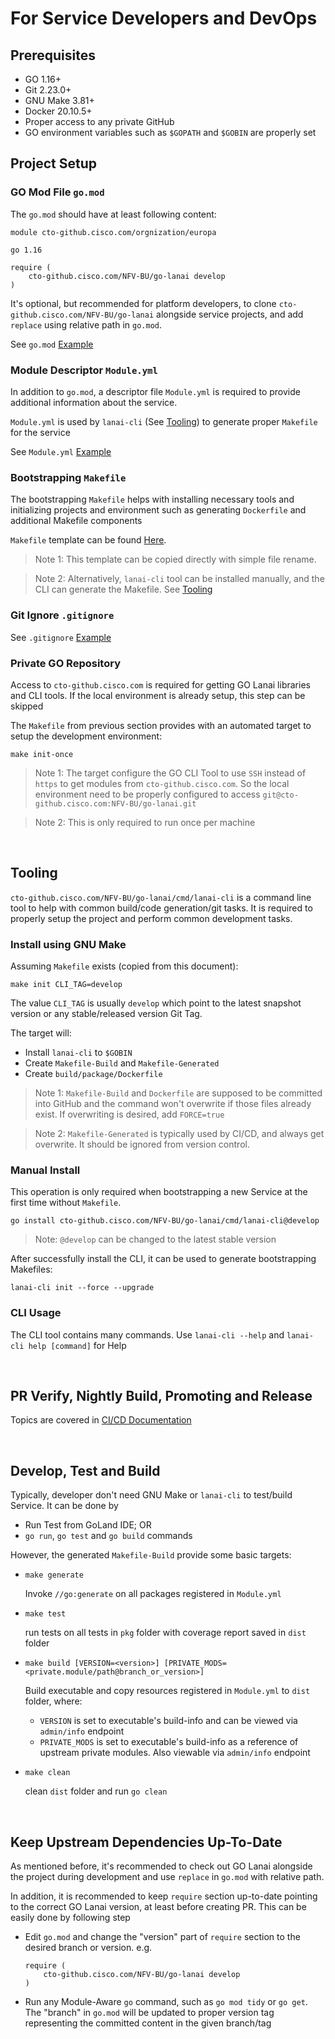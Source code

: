 # For Service Developers and DevOps

## Prerequisites

- GO 1.16+
- Git 2.23.0+
- GNU Make 3.81+
- Docker 20.10.5+
- Proper access to any private GitHub
- GO environment variables such as `$GOPATH` and `$GOBIN` are properly set

## Project Setup

### GO Mod File `go.mod`

The `go.mod` should have at least following content:

```
module cto-github.cisco.com/orgnization/europa

go 1.16

require (
	cto-github.cisco.com/NFV-BU/go-lanai develop
)
```

It's optional, but recommended for platform developers, to clone `cto-github.cisco.com/NFV-BU/go-lanai` 
alongside service projects, and add `replace` using relative path in `go.mod`. 

See `go.mod` [Example](res/Example-Go-Mod.mod)

### Module Descriptor `Module.yml`

In addition to `go.mod`, a descriptor file `Module.yml` is required to provide additional information 
about the service.

`Module.yml` is used by `lanai-cli` (See [Tooling](#Tooling)) to generate proper `Makefile` for the service

See `Module.yml` [Example](res/Example-Module.yml)

### Bootstrapping `Makefile`

The bootstrapping `Makefile` helps with installing necessary tools and initializing projects and environment
such as generating `Dockerfile` and additional Makefile components 

`Makefile` template can be found [Here](../cmd/lanai-cli/initcmd/Makefile.tmpl). 

> Note 1: This template can be copied directly with simple file rename.

> Note 2: Alternatively, `lanai-cli` tool can be installed manually, and the CLI can generate the Makefile. 
> See [Tooling](#Tooling)

### Git Ignore `.gitignore`

See `.gitignore` [Example](res/Example-gitignore)

### Private GO Repository

Access to `cto-github.cisco.com` is required for getting GO Lanai libraries and CLI tools. If the local environment
is already setup, this step can be skipped

The `Makefile` from previous section provides with an automated target to setup the development environment:

```shell
make init-once
```

> Note 1: The target configure the GO CLI Tool to use `SSH` instead of `https` to get modules from `cto-github.cisco.com`.
> So the local environment need to be properly configured to access `git@cto-github.cisco.com:NFV-BU/go-lanai.git` 

> Note 2: This is only required to run once per machine

<br>

## Tooling

`cto-github.cisco.com/NFV-BU/go-lanai/cmd/lanai-cli` is a command line tool to help with common build/code generation/git tasks. 
It is required to properly setup the project and perform common development tasks.

### Install using GNU Make

Assuming `Makefile` exists (copied from this document):

```
make init CLI_TAG=develop
```

The value `CLI_TAG` is usually `develop` which point to the latest snapshot version or any stable/released version Git Tag.

The target will:

- Install `lanai-cli` to `$GOBIN`
- Create `Makefile-Build` and `Makefile-Generated`
- Create `build/package/Dockerfile`

> Note 1: `Makefile-Build` and `Dockerfile` are supposed to be committed into GitHub and the command won't overwrite 
> if those files already exist. If overwriting is desired, add `FORCE=true`

> Note 2: `Makefile-Generated` is typically used by CI/CD, and always get overwrite. It should be ignored from version control.


### Manual Install

This operation is only required when bootstrapping a new Service at the first time without `Makefile`.

```
go install cto-github.cisco.com/NFV-BU/go-lanai/cmd/lanai-cli@develop
```

> Note: `@develop` can be changed to the latest stable version

After successfully install the CLI, it can be used to generate bootstrapping Makefiles:

```
lanai-cli init --force --upgrade
```

### CLI Usage

The CLI tool contains many commands. Use `lanai-cli --help` and `lanai-cli help [command]` for Help

<br>

## PR Verify, Nightly Build, Promoting and Release 

Topics are covered in [CI/CD Documentation](CICD.md)

<br>

## Develop, Test and Build

Typically, developer don't need GNU Make or `lanai-cli` to test/build Service. It can be done by

- Run Test from GoLand IDE; OR
- `go run`, `go test` and `go build` commands

However, the generated `Makefile-Build` provide some basic targets:

- `make generate` 
  
  Invoke `//go:generate` on all packages registered in `Module.yml`

- `make test` 

  run tests on all tests in `pkg` folder with coverage report saved in `dist` folder
  
- `make build [VERSION=<version>] [PRIVATE_MODS=<private.module/path@branch_or_version>]`

  Build executable and copy resources registered in `Module.yml` to `dist` folder, where:
    
    - `VERSION` is set to executable's build-info and can be viewed via `admin/info` endpoint
    - `PRIVATE_MODS` is set to executable's build-info as a reference of upstream private modules.
      Also viewable via `admin/info` endpoint
      
- `make clean` 
  
  clean `dist` folder and run `go clean`

<br>

## Keep Upstream Dependencies Up-To-Date

As mentioned before, it's recommended to check out GO Lanai alongside the project during development and use `replace` in 
`go.mod` with relative path.

In addition, it is recommended to keep `require` section up-to-date pointing to the correct GO Lanai version, at least before creating PR.
This can be easily done by following step

- Edit `go.mod` and change the "version" part of `require` section to the desired branch or version. e.g.

  ```
  require (
      cto-github.cisco.com/NFV-BU/go-lanai develop
  )
  ```

- Run any Module-Aware `go` command, such as `go mod tidy` or `go get`. The "branch" in `go.mod` will be updated
  to proper version tag representing the committed content in the given branch/tag
  


